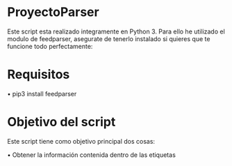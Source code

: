 # ProyectoParser

Este script esta realizado integramente en Python 3. Para ello he utilizado el modulo de feedparser, asegurate de tenerlo instalado si quieres que te funcione todo perfectamente:

# Requisitos

• pip3 install feedparser

# Objetivo del script

Este script tiene como objetivo principal dos cosas:

   • Obtener la información contenida dentro de las etiquetas <title> & Filtrar dicha información, para recopilar únicamente la que nosotros necesitamos
  
   • Además, si lo ejecutamos varias veces, únicamente recopilará la información nueva. Es decir, solo recogerá noticias o información nueva. 

# Como ejecutar el script

• Pasos a realizar: 

    touch fichero_datos.txt #(solo es necesario crearlo 1 vez, en posteriores ejecuciones lo usa como referencia para saber si hay novedades)
  
    python3 proyecto.py
    
    cat fichero_datos.txt

# Como modificar los enlaces o el nombre del archivo

• Enlaces: linea 26

    rss = 'https://e00-marca.uecdn.es/rss/futbol/sevilla.xml'

• Nombre Archivo: linea 7 && 39

    f = open('fichero_datos.txt', 'r')
  
    with open('fichero_datos.txt', 'a') as f:


Si hay algun error notificarlo por favor, un saludo.
